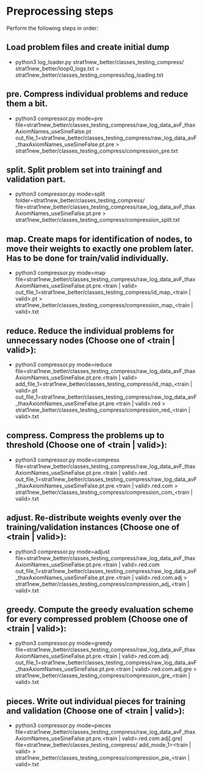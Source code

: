 # Preprocessing steps
Perform the following steps in order:
## Load problem files and create initial dump
- python3 log_loader.py strat1new_better/classes_testing_compress/ strat1new_better/loop0_logs.txt > strat1new_better/classes_testing_compress/log_loading.txt
## pre. Compress individual problems and reduce them a bit.
- python3 compressor.py mode=pre file=strat1new_better/classes_testing_compress/raw_log_data_avF_thaxAxiomNames_useSineFalse.pt out_file_1=strat1new_better/classes_testing_compress/raw_log_data_avF_thaxAxiomNames_useSineFalse.pt.pre > strat1new_better/classes_testing_compress/compression_pre.txt
## split. Split problem set into trainingf and validation part.
- python3 compressor.py mode=split folder=strat1new_better/classes_testing_compress/ file=strat1new_better/classes_testing_compress/raw_log_data_avF_thaxAxiomNames_useSineFalse.pt.pre > strat1new_better/classes_testing_compress/compression_split.txt
## map. Create maps for identification of nodes, to move their weights to exactly one problem later. Has to be done for train/valid individually.
- python3 compressor.py mode=map file=strat1new_better/classes_testing_compress/raw_log_data_avF_thaxAxiomNames_useSineFalse.pt.pre.<train | valid> out_file_1=strat1new_better/classes_testing_compress/id_map_<train | valid>.pt > strat1new_better/classes_testing_compress/compression_map_<train | valid>.txt
## reduce. Reduce the individual problems for unnecessary nodes (Choose one of <train | valid>):
- python3 compressor.py mode=reduce file=strat1new_better/classes_testing_compress/raw_log_data_avF_thaxAxiomNames_useSineFalse.pt.pre.<train | valid> add_file_1=strat1new_better/classes_testing_compress/id_map_<train | valid>.pt out_file_1=strat1new_better/classes_testing_compress/raw_log_data_avF_thaxAxiomNames_useSineFalse.pt.pre.<train | valid>.red > strat1new_better/classes_testing_compress/compression_red_<train | valid>.txt
## compress. Compress the problems up to threshold (Choose one of <train | valid>):
- python3 compressor.py mode=compress file=strat1new_better/classes_testing_compress/raw_log_data_avF_thaxAxiomNames_useSineFalse.pt.pre.<train | valid>.red out_file_1=strat1new_better/classes_testing_compress/raw_log_data_avF_thaxAxiomNames_useSineFalse.pt.pre.<train | valid>.red.com > strat1new_better/classes_testing_compress/compression_com_<train | valid>.txt
## adjust. Re-distribute weights evenly over the training/validation instances (Choose one of <train | valid>):
- python3 compressor.py mode=adjust file=strat1new_better/classes_testing_compress/raw_log_data_avF_thaxAxiomNames_useSineFalse.pt.pre.<train | valid>.red.com out_file_1=strat1new_better/classes_testing_compress/raw_log_data_avF_thaxAxiomNames_useSineFalse.pt.pre.<train | valid>.red.com.adj > strat1new_better/classes_testing_compress/compression_adj_<train | valid>.txt
## greedy. Compute the greedy evaluation scheme for every compressed problem (Choose one of <train | valid>):
- python3 compressor.py mode=greedy file=strat1new_better/classes_testing_compress/raw_log_data_avF_thaxAxiomNames_useSineFalse.pt.pre.<train | valid>.red.com.adj out_file_1=strat1new_better/classes_testing_compress/raw_log_data_avF_thaxAxiomNames_useSineFalse.pt.pre.<train | valid>.red.com.adj.gre > strat1new_better/classes_testing_compress/compression_gre_<train | valid>.txt
## pieces. Write out individual pieces for training and validation (Choose one of <train | valid>):
- python3 compressor.py mode=pieces file=strat1new_better/classes_testing_compress/raw_log_data_avF_thaxAxiomNames_useSineFalse.pt.pre.<train | valid>.red.com.adj[.gre] file=strat1new_better/classes_testing_compress/ add_mode_1=<train | valid> > strat1new_better/classes_testing_compress/compression_pie_<train | valid>.txt

